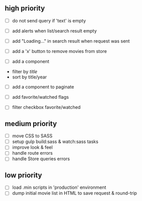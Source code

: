 ## high priority

- [ ] do not send query if 'text' is empty

- [ ] add alerts when list/search result empty
- [ ] add "Loading..." in search result when request was sent

- [ ] add a 'x' button to remove movies from store

- [ ] add a <movy-list-filter> component
 - filter by *title*
 - sort by title/year
- [ ] add a <movy-list-pager>  component to paginate

- [ ] add favorite/watched flags
- [ ] filter checkbox favorite/watched

## medium priority

- [ ] move CSS to SASS
- [ ] setup gulp build:sass & watch:sass tasks
- [ ] improve look & feel
- [ ] handle route errors
- [ ] handle Store queries errors

## low priority

- [ ] load .min scripts in 'production' environment
- [ ] dump initial movie list in HTML to save request & round-trip

